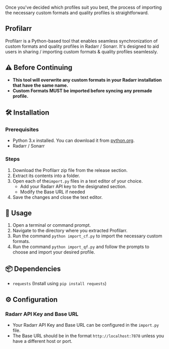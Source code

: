 Once you've decided which profiles suit you best, the process of importing the necessary custom formats and quality profiles is straightforward.

## Profilarr

Profilarr is a Python-based tool that enables seamless synchronization of custom formats and quality profiles in Radarr / Sonarr. It's designed to aid users in sharing / importing custom formats & quality profiles seamlessly.

## ⚠️ Before Continuing

- **This tool will overwrite any custom formats in your Radarr installation that have the same name.**
- **Custom Formats MUST be imported before syncing any premade profile.**

## 🛠️ Installation

### Prerequisites

- Python 3.x installed. You can download it from [python.org](https://www.python.org/downloads/).
- Radarr / Sonarr

### Steps

1. Download the Profilarr zip file from the release section.
2. Extract its contents into a folder.
3. Open each of the`import.py` files in a text editor of your choice.
   - Add your Radarr API key to the designated section.
   - Modify the Base URL if needed
4. Save the changes and close the text editor.

## 🚀 Usage

1. Open a terminal or command prompt.
2. Navigate to the directory where you extracted Profilarr.
3. Run the command `python import_cf.py` to import the necessary custom formats.
4. Run the command `python import_qf.py` and follow the prompts to choose and import your desired profile.

## 📦 Dependencies

- `requests` (Install using `pip install requests`)

## ⚙️ Configuration

### Radarr API Key and Base URL

- Your Radarr API Key and Base URL can be configured in the `import.py` file.
- The Base URL should be in the format `http://localhost:7878` unless you have a different host or port.
